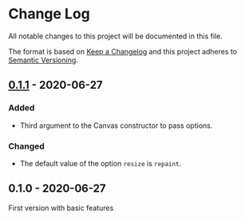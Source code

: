 # Change Log

All notable changes to this project will be documented in this file.

The format is based on [Keep a Changelog](http://keepachangelog.com/)
and this project adheres to [Semantic Versioning](http://semver.org/).

## [0.1.1] - 2020-06-27
### Added
- Third argument to the Canvas constructor to pass options.

### Changed
- The default value of the option `resize` is `repaint`.

## 0.1.0 - 2020-06-27
First version with basic features

[0.1.1]: https://github.com/oom-components/particles/compare/v0.1.0...v0.1.1
